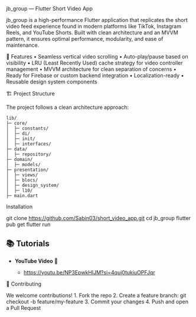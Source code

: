 jb_group — Flutter Short Video App

jb_group is a high-performance Flutter application that replicates the short video feed experience found in modern platforms like TikTok, Instagram Reels, and YouTube Shorts. Built with clean architecture and an MVVM pattern, it ensures optimal performance, modularity, and ease of maintenance.

🚀 Features
	•	Seamless vertical video scrolling
	•	Auto-play/pause based on visibility
	•	LRU (Least Recently Used) cache strategy for video controller management
	•	MVVM architecture for clean separation of concerns
	•	Ready for Firebase or custom backend integration
	•	Localization-ready
	•	Reusable design system components


🏗 Project Structure

The project follows a clean architecture approach:

```
lib/
├─ core/
│  ├─ constants/
│  ├─ di/
│  ├─ init/
│  ├─ interfaces/
├─ data/
│  ├─ repository/
├─ domain/
│  ├─ models/
├─ presentation/
│  ├─ views/
│  ├─ blocs/
│  ├─ design_system/
│  ├─ l10/
├─ main.dart
```

Installation

git clone https://github.com/Sabin03/short_video_app.git
cd jb_group
flutter pub get
flutter run

## 📚 Tutorials

* **YouTube Video** 🎥


  * https://youtu.be/NP3EpwkHIJM?si=4quj0tukiuOPFJqr

🤝 Contributing

We welcome contributions!
	1.	Fork the repo
	2.	Create a feature branch: git checkout -b feature/my-feature
	3.	Commit your changes
	4.	Push and open a Pull Request
